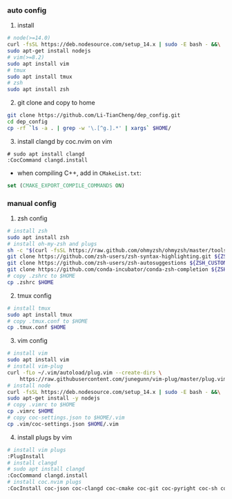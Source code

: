 ### auto config

1. install 
```bash
# node(>=14.0)
curl -fsSL https://deb.nodesource.com/setup_14.x | sudo -E bash - &&\
sudo apt-get install nodejs
# vim(>=8.2)
sudo apt install vim
# tmux
sudo apt install tmux
# zsh
sudo apt install zsh
```

2. git clone and copy to home
```bash
git clone https://github.com/Li-TianCheng/dep_config.git
cd dep_config
cp -rf `ls -a . | grep -w '\.[^g.].*' | xargs` $HOME/
```

3. install clangd by coc.nvim on vim
```
# sudo apt install clangd
:CocCommand clangd.install
```

* when compiling C++, add in `CMakeList.txt`:
```cmake
set (CMAKE_EXPORT_COMPILE_COMMANDS ON)
```

### manual config
1. zsh config
```bash
# install zsh
sudo apt install zsh
# install oh-my-zsh and plugs
sh -c "$(curl -fsSL https://raw.github.com/ohmyzsh/ohmyzsh/master/tools/install.sh)"
git clone https://github.com/zsh-users/zsh-syntax-highlighting.git ${ZSH_CUSTOM:-~/.oh-my-zsh/custom}/plugins/zsh-syntax-highlighting
git clone https://github.com/zsh-users/zsh-autosuggestions ${ZSH_CUSTOM:-~/.oh-my-zsh/custom}/plugins/zsh-autosuggestions
git clone https://github.com/conda-incubator/conda-zsh-completion ${ZSH_CUSTOM:-~/.oh-my-zsh/custom}/plugins/conda-zsh-completion
# copy .zshrc to $HOME
cp .zshrc $HOME
```
2. tmux config
```bash
# install tmux
sudo apt install tmux
# copy .tmux.conf to $HOME
cp .tmux.conf $HOME
```
3. vim config
```bash
# install vim
sudo apt install vim
# install vim-plug
curl -fLo ~/.vim/autoload/plug.vim --create-dirs \
    https://raw.githubusercontent.com/junegunn/vim-plug/master/plug.vim
# install node
curl -fsSL https://deb.nodesource.com/setup_14.x | sudo -E bash - &&\
sudo apt-get install -y nodejs
# copy .vimrc to $HOME
cp .vimrc $HOME
# copy coc-settings.json to $HOME/.vim
cp .vim/coc-settings.json $HOME/.vim
```
4. install plugs by vim
```bash
# install vim plugs
:PlugInstall
# install clangd
# sudo apt install clangd
:CocCommand clangd.install
# install coc.nvim plugs
:CocInstall coc-json coc-clangd coc-cmake coc-git coc-pyright coc-sh coc-hightlight coc-yaml
```
